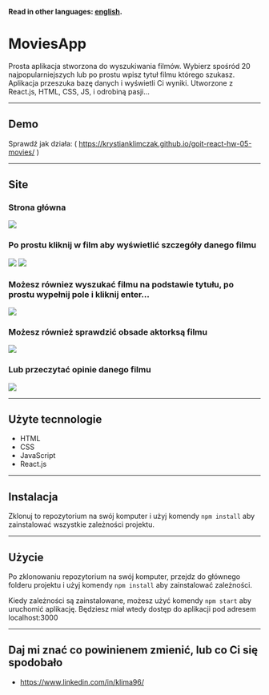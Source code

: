 **Read in other languages: [english](README.md).**

# MoviesApp

Prosta aplikacja stworzona do wyszukiwania filmów. Wybierz spośród 20
najpopularniejszych lub po prostu wpisz tytuł filmu którego szukasz. Aplikacja
przeszuka bazę danych i wyświetli Ci wyniki. Utworzone z React.js, HTML, CSS,
JS, i odrobiną pasji...

---

## Demo

Sprawdź jak działa: (
https://krystianklimczak.github.io/goit-react-hw-05-movies/ )

---

## Site

### Strona główna

![](./assets/movies-main.png)

### Po prostu kliknij w film aby wyświetlić szczegóły danego filmu

![](./assets/movies-click.png) ![](./assets/movies-click2.png)

### Możesz równiez wyszukać filmu na podstawie tytułu, po prostu wypełnij pole i kliknij enter...

![](./assets/movies-query.png)

### Możesz również sprawdzić obsade aktorksą filmu

![](./assets/movies-cast.png)

### Lub przeczytać opinie danego filmu

![](./assets/movies-reviews.png)

---

## Użyte tecnnologie

- HTML
- CSS
- JavaScript
- React.js

---

## Instalacja

Zklonuj to repozytorium na swój komputer i użyj komendy `npm install` aby
zainstalować wszystkie zależności projektu.

---

## Użycie

Po zklonowaniu repozytorium na swój komputer, przejdz do głównego folderu
projektu i użyj komendy `npm install` aby zainstalować zależności.

Kiedy zależności są zainstalowane, możesz użyć komendy `npm start` aby uruchomić
aplikację. Będziesz miał wtedy dostęp do aplikacji pod adresem localhost:3000

---

## Daj mi znać co powinienem zmienić, lub co Ci się spodobało

- https://www.linkedin.com/in/klima96/
